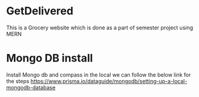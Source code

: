 # GetDelivered
This is a Grocery website which is done as a part of semester project using MERN
# Mongo DB install
Install Mongo db and compass in the local we can follow the below link for the steps
https://www.prisma.io/dataguide/mongodb/setting-up-a-local-mongodb-database 
